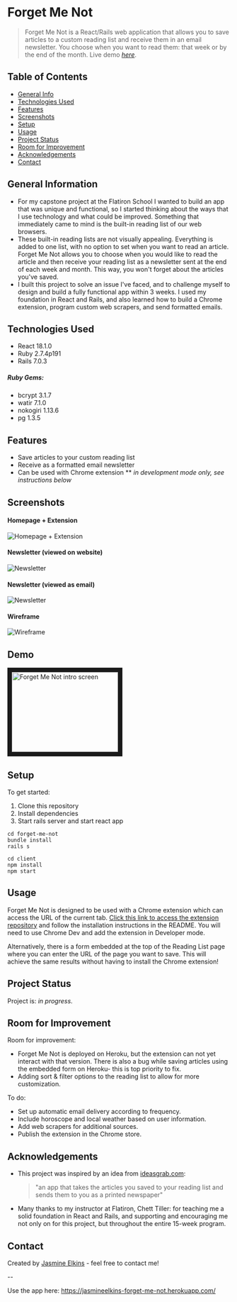 # Forget Me Not

> Forget Me Not is a React/Rails web application that allows you to save articles to a custom reading list and receive them in an email newsletter. You choose when you want to read them: that week or by the end of the month.
> Live demo [_here_](https://vimeo.com/723854744/ea6d716679).

## Table of Contents

- [General Info](#general-information)
- [Technologies Used](#technologies-used)
- [Features](#features)
- [Screenshots](#screenshots)
- [Setup](#setup)
- [Usage](#usage)
- [Project Status](#project-status)
- [Room for Improvement](#room-for-improvement)
- [Acknowledgements](#acknowledgements)
- [Contact](#contact)
<!-- * [License](#license) -->

## General Information

- For my capstone project at the Flatiron School I wanted to build an app that was unique and functional, so I started thinking about the ways that I use technology and what could be improved. Something that immediately came to mind is the built-in reading list of our web browsers.
- These built-in reading lists are not visually appealing. Everything is added to one list, with no option to set when you want to read an article. Forget Me Not allows you to choose when you would like to read the article and then receive your reading list as a newsletter sent at the end of each week and month. This way, you won't forget about the articles you've saved.
- I built this project to solve an issue I've faced, and to challenge myself to design and build a fully functional app within 3 weeks. I used my foundation in React and Rails, and also learned how to build a Chrome extension, program custom web scrapers, and send formatted emails.
<!-- You don't have to answer all the questions - just the ones relevant to your project. -->

## Technologies Used

- React 18.1.0
- Ruby 2.7.4p191
- Rails 7.0.3

##### Ruby Gems:

- bcrypt 3.1.7
- watir 7.1.0
- nokogiri 1.13.6
- pg 1.3.5

## Features

- Save articles to your custom reading list
- Receive as a formatted email newsletter
- Can be used with Chrome extension ** _in development mode only, see instructions below_

## Screenshots

#### Homepage + Extension
![Homepage + Extension](https://res.cloudinary.com/dbl7owtdh/image/upload/v1657639054/Forget%20Me%20Not/Forget_me_not_w_extension_v6ly8q.png)

#### Newsletter (viewed on website)
![Newsletter](https://res.cloudinary.com/dbl7owtdh/image/upload/v1657651793/Forget%20Me%20Not/forget_me_not_newsletter_fclqq9.png)

#### Newsletter (viewed as email)
![Newsletter](https://res.cloudinary.com/dbl7owtdh/image/upload/v1657651160/Forget%20Me%20Not/email_newsletter_vktxrb.png)

#### Wireframe
![Wireframe](https://res.cloudinary.com/dbl7owtdh/image/upload/v1657639054/Forget%20Me%20Not/Forget_Me_Not_wireframe_y7gwuh.png)


## Demo

<a href="https://vimeo.com/723854744/ea6d716679
" target="_blank"><img src="https://res.cloudinary.com/dbl7owtdh/image/upload/v1657639053/Forget%20Me%20Not/intro_image_jrc0hn.png" 
alt="Forget Me Not intro screen" width="240" height="180" border="10" /></a>

## Setup

To get started:

1. Clone this repository
2. Install dependencies
3. Start rails server and start react app

```
cd forget-me-not
bundle install
rails s

cd client
npm install
npm start
```

## Usage

Forget Me Not is designed to be used with a Chrome extension which can access the URL of the current tab. <a href="https://github.com/jasmineelkins/forget-me-not-extension" target="_blank">Click this link to access the extension repository</a> and follow the installation instructions in the README. You will need to use Chrome Dev and add the extension in Developer mode.

Alternatively, there is a form embedded at the top of the Reading List page where you can enter the URL of the page you want to save. This will achieve the same results without having to install the Chrome extension!


## Project Status

Project is: _in progress_.

## Room for Improvement

Room for improvement:

- Forget Me Not is deployed on Heroku, but the extension can not yet interact with that version. There is also a bug while saving articles using the embedded form on Heroku- this is top priority to fix.
- Adding sort & filter options to the reading list to allow for more customization.

To do:

- Set up automatic email delivery according to frequency.
- Include horoscope and local weather based on user information.
- Add web scrapers for additional sources.
- Publish the extension in the Chrome store.

## Acknowledgements

- This project was inspired by an idea from <a href="https://www.ideasgrab.com/ideas-1000-2000/" target="_blank">ideasgrab.com</a>:
  > "an app that takes the articles you saved to your reading list and sends them to you as a printed newspaper"
- Many thanks to my instructor at Flatiron, Chett Tiller: for teaching me a solid foundation in React and Rails, and supporting and encouraging me not only on for this project, but throughout the entire 15-week program.

## Contact

Created by [Jasmine Elkins](https://www.linkedin.com/in/jasmine-elkins/) - feel free to contact me!

--

Use the app here: https://jasmineelkins-forget-me-not.herokuapp.com/
